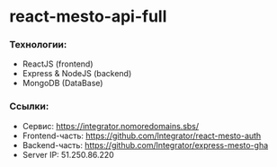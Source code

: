 # react-mesto-api-full

### Технологии:
- ReactJS (frontend)
- Express & NodeJS (backend)
- MongoDB (DataBase)

### Ссылки:
- Сервис: https://integrator.nomoredomains.sbs/
- Frontend-часть: https://github.com/lntegrator/react-mesto-auth
- Backend-часть: https://github.com/lntegrator/express-mesto-gha
- Server IP: 51.250.86.220